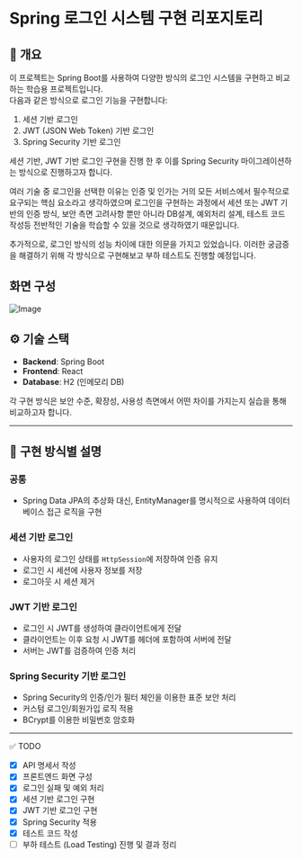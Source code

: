 # Spring 로그인 시스템 구현 리포지토리

## 📌 개요

이 프로젝트는 Spring Boot를 사용하여 다양한 방식의 로그인 시스템을 구현하고 비교하는 학습용 프로젝트입니다.  
다음과 같은 방식으로 로그인 기능을 구현합니다:

1. 세션 기반 로그인
2. JWT (JSON Web Token) 기반 로그인
3. Spring Security 기반 로그인

세션 기반, JWT 기반 로그인 구현을 진행 한 후 이를 Spring Security 마이그레이션하는 방식으로 진행하고자 합니다.


여러 기술 중 로그인을 선택한 이유는 인증 및 인가는  거의 모든 서비스에서 필수적으로 요구되는 핵심 요소라고 생각하였으며
로그인을 구현하는 과정에서 세션 또는 JWT 기반의 인증 방식, 보안 측면 고려사항 뿐만 아니라 DB설계, 예외처리 설계, 테스트 코드 작성등 전반적인 기술을 학습할 수 있을 것으로 생각하였기 때문입니다.
   
추가적으로, 로그인 방식의 성능 차이에 대한 의문을 가지고 있었습니다. 이러한 궁금증을 해결하기 위해 각 방식으로 구현해보고 부하 테스트도 진행할 예정입니다.

## 화면 구성

![Image](https://github.com/user-attachments/assets/b832c52e-c5c5-4892-9ef3-0b0592047bfd)

## ⚙️ 기술 스택

- **Backend**: Spring Boot
- **Frontend**: React
- **Database**: H2 (인메모리 DB)

각 구현 방식은 보안 수준, 확장성, 사용성 측면에서 어떤 차이를 가지는지 실습을 통해 비교하고자 합니다.

---

## 🚀 구현 방식별 설명

### 공통
- Spring Data JPA의 추상화 대신, EntityManager를 명시적으로 사용하여 데이터베이스 접근 로직을 구현

### 세션 기반 로그인
- 사용자의 로그인 상태를 `HttpSession`에 저장하여 인증 유지
- 로그인 시 세션에 사용자 정보를 저장
- 로그아웃 시 세션 제거

### JWT 기반 로그인
- 로그인 시 JWT를 생성하여 클라이언트에게 전달
- 클라이언트는 이후 요청 시 JWT를 헤더에 포함하여 서버에 전달
- 서버는 JWT를 검증하여 인증 처리

### Spring Security 기반 로그인
- Spring Security의 인증/인가 필터 체인을 이용한 표준 보안 처리
- 커스텀 로그인/회원가입 로직 적용
- BCrypt를 이용한 비밀번호 암호화

---


✅ TODO
- [X] API 명세서 작성
- [X] 프론트엔드 화면 구성
- [X] 로그인 실패 및 예외 처리
- [X] 세션 기반 로그인 구현  
- [X] JWT 기반 로그인 구현
- [X] Spring Security 적용
- [X] 테스트 코드 작성
- [ ] 부하 테스트 (Load Testing) 진행 및 결과 정리
